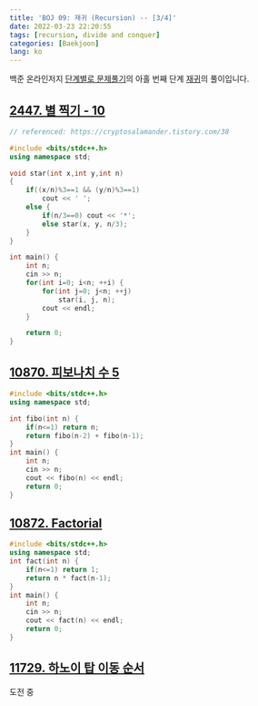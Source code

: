 ```yaml
---
title: 'BOJ 09: 재귀 (Recursion) -- [3/4]'
date: 2022-03-23 22:20:55
tags: [recursion, divide and conquer]
categories: [Baekjoon]
lang: ko
---
```


백준 온라인저지 [단계별로 문제풀기](https://www.acmicpc.net/step)의 아홀 번째 단계 [재귀](https://www.acmicpc.net/step/19)의 풀이입니다.

## [2447. 별 찍기 - 10](https://www.acmicpc.net/problem/2447)

```cpp
// referenced: https://cryptosalamander.tistory.com/38

#include <bits/stdc++.h>
using namespace std;

void star(int x,int y,int n)
{
	if((x/n)%3==1 && (y/n)%3==1)
		cout << ' ';
	else {
		if(n/3==0) cout << '*';
		else star(x, y, n/3);
	}
}

int main() {
	int n;
	cin >> n;
	for(int i=0; i<n; ++i) {
		for(int j=0; j<n; ++j)
			star(i, j, n);
		cout << endl;
	}

	return 0;
}
```


## [10870. 피보나치 수 5](https://www.acmicpc.net/problem/10870)

```cpp
#include <bits/stdc++.h>
using namespace std;

int fibo(int n) {
	if(n<=1) return n;
	return fibo(n-2) + fibo(n-1);
}
int main() {
	int n;
	cin >> n;
	cout << fibo(n) << endl;
	return 0;
}
```

## [10872. Factorial](https://www.acmicpc.net/problem/10872)

```cpp
#include <bits/stdc++.h>
using namespace std;
int fact(int n) {
	if(n<=1) return 1;
	return n * fact(n-1);
}
int main() {
	int n;
	cin >> n;
	cout << fact(n) << endl;
	return 0;
}
```

## [11729. 하노이 탑 이동 순서](https://www.acmicpc.net/problem/11729) 

도전 중
